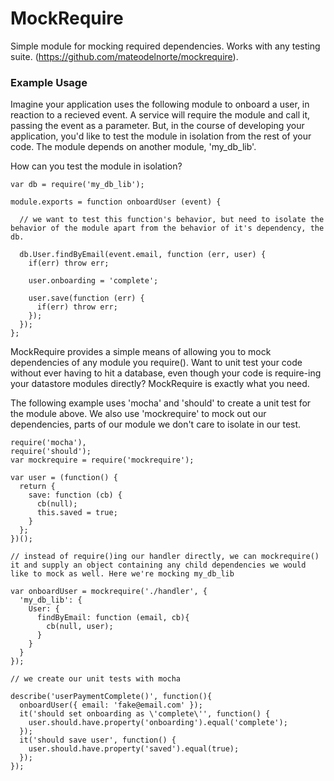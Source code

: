 # MockRequire

Simple module for mocking required dependencies. Works with any testing suite. (https://github.com/mateodelnorte/mockrequire).


### Example Usage

Imagine your application uses the following module to onboard a user, in reaction to a recieved event. A service will require the module and call it, passing the event as a parameter. But, in the course of developing your application, you'd like to test the module in isolation from the rest of your code. The module depends on another module, 'my_db_lib'. 

How can you test the module in isolation?

```
var db = require('my_db_lib');

module.exports = function onboardUser (event) {

  // we want to test this function's behavior, but need to isolate the behavior of the module apart from the behavior of it's dependency, the db. 

  db.User.findByEmail(event.email, function (err, user) {
    if(err) throw err;

    user.onboarding = 'complete';

    user.save(function (err) { 
      if(err) throw err; 
    });
  });
};
```

MockRequire provides a simple means of allowing you to mock dependencies of any module you require(). Want to unit test your code without ever having to hit a database, even though your code is require-ing your datastore modules directly? MockRequire is exactly what you need. 

The following example uses 'mocha' and 'should' to create a unit test for the module above. We also use 'mockrequire' to mock out our dependencies, parts of our module we don't care to isolate in our test. 

```
require('mocha'),
require('should');
var mockrequire = require('mockrequire');

var user = (function() {
  return {
    save: function (cb) {
      cb(null);
      this.saved = true;
    }
  };
})();

// instead of require()ing our handler directly, we can mockrequire() it and supply an object containing any child dependencies we would like to mock as well. Here we're mocking my_db_lib

var onboardUser = mockrequire('./handler', {
  'my_db_lib': {
    User: { 
      findByEmail: function (email, cb){
        cb(null, user);
      }
    }
  }
});

// we create our unit tests with mocha

describe('userPaymentComplete()', function(){
  onboardUser({ email: 'fake@email.com' });
  it('should set onboarding as \'complete\'', function() {
    user.should.have.property('onboarding').equal('complete');
  });
  it('should save user', function() {
    user.should.have.property('saved').equal(true);
  });
});

```
